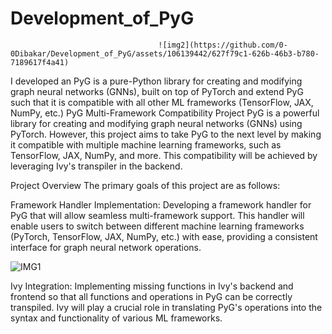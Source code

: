 # Development_of_PyG

                                     ![img2](https://github.com/0-0Dibakar/Development_of_PyG/assets/106139442/627f79c1-626b-46b3-b780-7189617f4a41)

I developed an PyG is a pure-Python library for creating and modifying graph neural networks (GNNs), built on top of PyTorch and extend PyG such that it is compatible with all other ML frameworks (TensorFlow, JAX, NumPy, etc.)
PyG Multi-Framework Compatibility Project
PyG is a powerful library for creating and modifying graph neural networks (GNNs) using PyTorch. However, this project aims to take PyG to the next level by making it compatible with multiple machine learning frameworks, such as TensorFlow, JAX, NumPy, and more. This compatibility will be achieved by leveraging Ivy's transpiler in the backend.

Project Overview
The primary goals of this project are as follows:

Framework Handler Implementation: Developing a framework handler for PyG that will allow seamless multi-framework support. This handler will enable users to switch between different machine learning frameworks (PyTorch, TensorFlow, JAX, NumPy, etc.) with ease, providing a consistent interface for graph neural network operations.

![IMG1](https://github.com/0-0Dibakar/Development_of_PyG/assets/106139442/c2ff2381-e916-437d-aeda-5f73b4d34889)


Ivy Integration: Implementing missing functions in Ivy's backend and frontend so that all functions and operations in PyG can be correctly transpiled. Ivy will play a crucial role in translating PyG's operations into the syntax and functionality of various ML frameworks.
